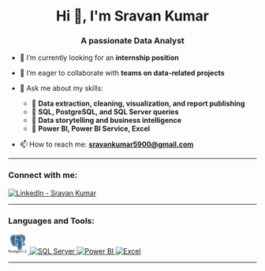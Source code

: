 <h1 align="center">Hi 👋, I'm Sravan Kumar</h1>
<h3 align="center">A passionate Data Analyst</h3>

- 🔭 I’m currently looking for an **internship position**
- 👯 I’m eager to collaborate with **teams on data-related projects**
- 💬 Ask me about my skills:
  - 🔹 **Data extraction, cleaning, visualization, and report publishing**
  - 🔹 **SQL, PostgreSQL, and SQL Server queries**
  - 🔹 **Data storytelling and business intelligence**
  - 🔹 **Power BI, Power BI Service, Excel**

- 📫 How to reach me: **sravankumar5900@gmail.com**

---

<h3 align="left">Connect with me:</h3>
<p align="left">
  <a href="https://www.linkedin.com/in/sravand1/" target="_blank">
    <img align="center" src="https://raw.githubusercontent.com/rahuldkjain/github-profile-readme-generator/master/src/images/icons/Social/linked-in-alt.svg" alt="LinkedIn - Sravan Kumar" height="30" width="40" />
  </a>
</p>

---

<h3 align="left">Languages and Tools:</h3>
<p align="left">
  <a href="https://www.postgresql.org" target="_blank" rel="noreferrer">
    <img src="https://raw.githubusercontent.com/devicons/devicon/master/icons/postgresql/postgresql-original-wordmark.svg" alt="PostgreSQL" width="40" height="40"/>
  </a>
  <a href="https://www.microsoft.com/en-us/sql-server" target="_blank" rel="noreferrer">
    <img src="https://www.svgrepo.com/show/303229/microsoft-sql-server-logo.svg" alt="SQL Server" width="40" height="40"/>
  </a>
  <a href="https://powerbi.microsoft.com/" target="_blank" rel="noreferrer">
    <img src="https://cdn.worldvectorlogo.com/logos/power-bi.svg" alt="Power BI" width="40" height="40"/>
  </a>
  <a href="https://www.microsoft.com/en-us/microsoft-365/excel" target="_blank" rel="noreferrer">
    <img src="https://upload.wikimedia.org/wikipedia/commons/7/73/Microsoft_Excel_2013-2019_logo.svg" alt="Excel" width="40" height="40"/>
  </a>
</p>

---
